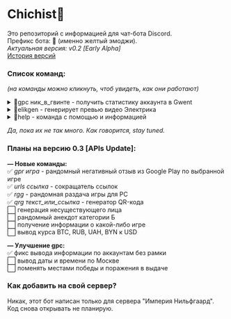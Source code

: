 # Chichist🤙  
Это репозиторий с информацией для чат-бота Discord.  
Префикс бота: 🤙 (именно желтый эмоджи).  
*Актуальная версия: v0.2 [Early Alpha]*  
[История версий](https://github.com/Sux0Phone/Chichist/wiki/%D0%98%D1%81%D1%82%D0%BE%D1%80%D0%B8%D1%8F-%D0%B2%D0%B5%D1%80%D1%81%D0%B8%D0%B9)  

### Список команд:  
*(на команды можно кликнуть, чтоб увидеть, как они работают)*  
<details>
  <summary>🤙gpc ник_в_гвинте - получить статистику аккаунта в Gwent</summary>  
   
   ![video2](https://user-images.githubusercontent.com/81605934/114251727-c7c50500-99aa-11eb-87a8-adbbdce15f0e.gif)  

</details> 
<details>
  <summary>🤙elikgen - генерирует превью видео Электрика</summary>  
   
   ![video0](https://user-images.githubusercontent.com/81605934/113324174-79b36000-931f-11eb-9170-a280bb95b6b1.gif)  

</details> 
<details>
  <summary>🤙help - команда с помощью и информацией</summary>  
   
   ![video1](https://user-images.githubusercontent.com/81605934/114251715-bda30680-99aa-11eb-877e-87739257fd79.gif)  

</details> 

*Да, пока их не так много. Как говорится, stay tuned.*  
  
### Планы на версию 0.3 [APIs Update]:  
**— Новые команды:**  
✅ *gpr игра* - рандомный негативный отзыв из Google Play по выбранной игре  
✅ *urls ссылка* - сокращатель ссылок  
✅ *rgg* - рандомная раздача игры для PC  
✅ *qrg текст_или_ссылка* - генератор QR-кода  
⬜ генерация несуществующего лица  
⬜ рандомный анекдот категории Б  
⬜ получение информации о какой-либо игре  
⬜ вывод курса BTC, RUB, UAH, BYN к USD  

**— Улучшение gpc:**  
✅ фикс вывода информации по аккаунтам без рамки  
⬜ вывод даты и времени по Москве  
⬜ поменять местами победы и поражения в выдаче  

### Как добавить на свой сервер?  
Никак, этот бот написан только для сервера "Империя Нильфгаард". Код снова открывать не планирую.
